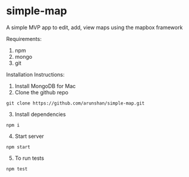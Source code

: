 # simple-map
A simple MVP app to edit, add, view maps using the mapbox framework

Requirements:

1. npm
2. mongo
3. git

Installation Instructions:

1. Install MongoDB for Mac
2. Clone the github repo

```
git clone https://github.com/arunshan/simple-map.git
```

3. Install dependencies

```
npm i
```

4. Start server

```
npm start
```

5. To run tests

```
npm test
```
